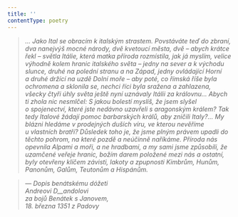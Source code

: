 ```yaml
---
title: ''
contentType: poetry
---
```


<section>

> 

> 

> 

> _… Jako Ital se obracím k italským strastem. Povstáváte teď do zbraní, dva nanejvýš mocné národy, dvě kvetoucí města, dvě – abych krátce řekl – světla Itálie, která matka příroda rozmístila, jak já myslím, velice výhodně kolem hranic italského světa – jedny na sever a k východu slunce, druhé na polední stranu a na Západ, jedny ovládající Horní a druhé držící na uzdě Dolní moře – aby poté, co římská říše byla ochromena a sklonila se, nechci říci byla sražena a zahlazena, všecky čtyři úhly světa ještě nyní uznávaly Itálii za královnu… Abych ti zhola nic nesmlčel: S jakou bolestí myslíš, že jsem slyšel o spojenectví, které jste nedávno uzavřeli s aragonským králem? Tak tedy Italové žádají pomoc barbarských králů, aby zničili Italy?… My blázni hledáme v prodejných duších víru, ve kterou nevěříme u vlastních bratří? Důsledek toho je, že jsme plným právem upadli do těchto pohrom, na které pozdě a neúčinně naříkáme. Příroda nás opevnila Alpami a moři, a ne hradbami, a my sami jsme způsobili, že uzamčené veřeje hranic, božím darem položené mezi nás a ostatní, byly otevřeny klíčem závisti, lakoty a zpupnosti Kimbrům, Hunům, Panonům, Galům, Teutonům a Hispánům._

> _— Dopis benátskému dóžeti  
> Andreovi D__andolovi  
> za bojů Benátek s Janovem,  
> 18\. března 1351 z Padovy_

</section>

